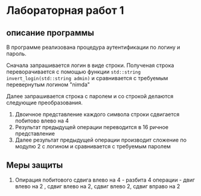 # Лабораторная работ 1
## описание программы

В программе реализована процедура аутентификации по логину и пароль.

Сначала запрашивается логин в виде строки. Полученая строка переворачивается с помощью функции ```std::string invert_login(std::string admin)``` и сравнивается с требуемым перевернутым логином "nimda"

Далее запрашивается строка с паролем и со строкой делаются следующие преобразования. 

1) Двоичное представление каждого символа строки сдвигается побитово влево на 4
2) Результат предыдущей операции переводится в 16 ричное представление 
3) Далее результат предыдущей операции производит сложение по модулю 2 с логином и сравнивается с требуемым паролем

## Меры защиты

1. Опирация побитового сдвига влево на 4 - разбита 4 операции
               - двиг влево на 2 , сдвиг влево на 2, сдвиг влево 2, сдвиг вправо на 2
              


